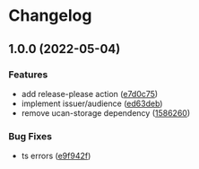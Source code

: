 # Changelog

## 1.0.0 (2022-05-04)


### Features

* add release-please action ([e7d0c75](https://github.com/web3-storage/hack-ucanto-thing/commit/e7d0c754ee911e3f80e71d1c424e356d5a80e8d2))
* implement issuer/audience ([ed63deb](https://github.com/web3-storage/hack-ucanto-thing/commit/ed63deb677900d3564e70684ec7639c3aabecc81))
* remove ucan-storage dependency ([1586260](https://github.com/web3-storage/hack-ucanto-thing/commit/158626018d2670667fed892bf595fe96528c4c13))


### Bug Fixes

* ts errors ([e9f942f](https://github.com/web3-storage/hack-ucanto-thing/commit/e9f942fc809dd3a715fdaadf7ed84440ed79a523))
